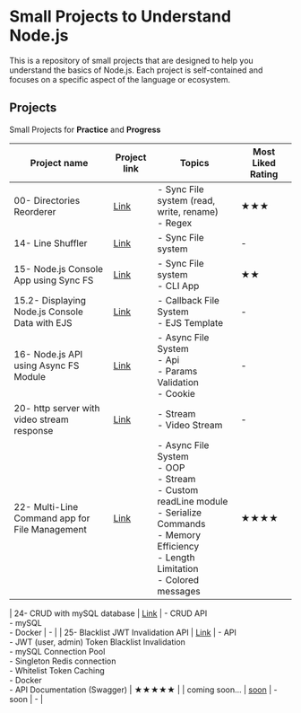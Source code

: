 # Small Projects to Understand Node.js

This is a repository of small projects that are designed to help you understand the basics of Node.js. Each project is self-contained and focuses on a specific aspect of the language or ecosystem.

## Projects

Small Projects for **Practice** and **Progress**

| Project name                                   | Project link                                                                                                                                                       | Topics                                                                                                                                                                | Most Liked Rating |
| ---------------------------------------------- | ------------------------------------------------------------------------------------------------------------------------------------------------------------------ | --------------------------------------------------------------------------------------------------------------------------------------------------------------------- | ----------------- |
| 00- Directories Reorderer                      | [Link](https://github.com/mAbdullah821/small-projects-to-understand-nodeJS/tree/master/00-%20%5BProject%5D%20Directories%20Reorderer)                              | - Sync File system (read, write, rename)<br>- Regex                                                                                                                   | ★★★               |
| 14- Line Shuffler                              | [Link](https://github.com/mAbdullah821/small-projects-to-understand-nodeJS/tree/master/14-%20%5BProject%5D%20Line%20Shuffler)                                      | - Sync File system                                                                                                                                                    | -                 |
| 15- Node.js Console App using Sync FS          | [Link](https://github.com/mAbdullah821/small-projects-to-understand-nodeJS/tree/master/15-%20%5BProject%5D%20Node.js%20Console%20App%20using%20Sync%20FS)          | - Sync File system<br>- CLI App                                                                                                                                       | ★★                |
| 15.2- Displaying Node.js Console Data with EJS | [Link](https://github.com/mAbdullah821/small-projects-to-understand-nodeJS/tree/master/15.2-%20%5BProject%5D%20Displaying%20Node.js%20Console%20Data%20with%20EJS) | - Callback File System<br>- EJS Template                                                                                                                              | -                 |
| 16- Node.js API using Async FS Module          | [Link](https://github.com/mAbdullah821/small-projects-to-understand-nodeJS/tree/master/16-%20%5BProject%5D%20Node.js%20API%20using%20Async%20FS%20Module)          | - Async File System<br>- Api<br>- Params Validation<br>- Cookie                                                                                                       | -                 |
| 20- http server with video stream response     | [Link](https://github.com/mAbdullah821/small-projects-to-understand-nodeJS/tree/master/20-%20%5BProject%5D%20http%20server%20with%20video%20stream%20response)     | - Stream<br>- Video Stream                                                                                                                                            | -                 |
| 22- Multi-Line Command app for File Management | [Link](https://github.com/mAbdullah821/small-projects-to-understand-nodeJS/tree/master/22-%20%5BProject%5D%20Multi-Line%20Command%20app%20for%20File%20Management) | - Async File System<br>- OOP<br>- Stream <br>- Custom readLine module <br>- Serialize Commands <br>- Memory Efficiency <br>- Length Limitation <br>- Colored messages | ★★★★              |

| 24- CRUD with mySQL database | [Link](https://github.com/mAbdullah821/small-projects-to-understand-nodeJS/tree/master/24-%20%5BProject%5D%20CRUD%20with%20mySQL%20database) | - CRUD API<br>- mySQL<br>- Docker | - |
| 25- Blacklist JWT Invalidation API | [Link](https://github.com/mAbdullah821/small-projects-to-understand-nodeJS/tree/master/25-%20%5BProject%5D%20Blacklist%20JWT%20Invalidation%20API) | - API<br>- JWT (user, admin) Token Blacklist Invalidation<br>- mySQL Connection Pool<br>- Singleton Redis connection<br>- Whitelist Token Caching<br>- Docker<br>- API Documentation (Swagger) | ★★★★★ |
| coming soon... | [soon]() | - soon | - |
